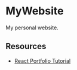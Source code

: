 # MyWebsite
My personal website.

## Resources
 - [React Portfolio Tutorial](https://www.youtube.com/playlist?list=PL3KAvm6JMiowqFTXj3oPQkhP7aCgRHFTm)
